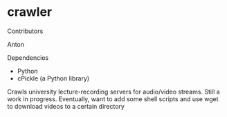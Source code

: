 crawler
=======

Contributors

Anton

Dependencies

* Python
* cPickle (a Python library)

Crawls university lecture-recording servers for audio/video streams. Still a work in progress. Eventually, want to add some shell scripts and use wget to download videos to a certain directory

